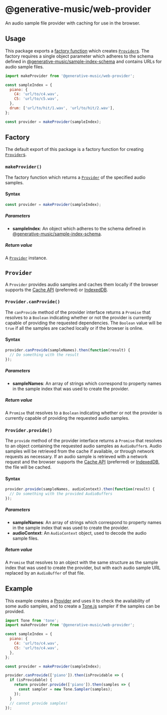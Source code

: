 # @generative-music/web-provider

An audio sample file provider with caching for use in the browser.

## Usage

This package exports a [factory function](#factory) which creates [`Provider`s](#provider). The factory requires a single object parameter which adheres to the schema defined in [@generative-music/sample-index-schema](https://github.com/generative-music/sample-index-schema) and contains URLs for audio sample files.

```javascript
import makeProvider from '@generative-music/web-provider';

const sampleIndex = {
  piano: {
    C4: 'url/to/c4.wav',
    C5: 'url/to/c5.wav',
  },
  drum: ['url/to/hit/1.wav', 'url/to/hit/2.wav'],
};

const provider = makeProvider(sampleIndex);
```

## Factory

The default export of this package is a factory function for creating [`Provider`s](#provider).

### `makeProvider()`

The factory function which returns a [`Provider`](#provider) of the specified audio samples.

#### Syntax

```javascript
const provider = makeProvider(sampleIndex);
```

##### Parameters

- **sampleIndex**: An object which adheres to the schema defined in [@generative-music/sample-index-schema](https://github.com/generative-music/sample-index-schema).

##### Return value

A [`Provider`](#provider) instance.

## `Provider`

A `Provider` provides audio samples and caches them locally if the browser supports the [Cache API](https://developer.mozilla.org/en-US/docs/Web/API/Cache) (preferred) or [IndexedDB](https://developer.mozilla.org/en-US/docs/Web/API/IndexedDB_API).

### `Provider.canProvide()`

The `canProvide` method of the provider interface returns a `Promise` that resolves to a `Boolean` indicating whether or not the provider is currently capable of providing the requested dependencies. The `Boolean` value will be `true` if all the samples are cached locally or if the browser is online.

#### Syntax

```javascript
provider.canProvide(sampleNames).then(function(result) {
  // Do something with the result
});
```

##### Parameters

- **sampleNames**: An array of strings which correspond to property names in the sample index that was used to create the provider.

##### Return value

A `Promise` that resolves to a `Boolean` indicating whether or not the provider is currently capable of providing the requested audio samples.

### `Provider.provide()`

The `provide` method of the provider interface returns a `Promise` that resolves to an object containing the requested audio samples as `AudioBuffer`s. Audio samples will be retrieved from the cache if available, or through network requests as necessary. If an audio sample is retrieved with a network request and the browser supports the [Cache API](https://developer.mozilla.org/en-US/docs/Web/API/Cache) (preferred) or [IndexedDB](https://developer.mozilla.org/en-US/docs/Web/API/IndexedDB_API), the file will be cached.

#### Syntax

```javascript
provider.provide(sampleNames, audioContext).then(function(result) {
  // Do something with the provided AudioBuffers
});
```

##### Parameters

- **sampleNames**: An array of strings which correspond to property names in the sample index that was used to create the provider.
- **audioContext**: An `AudioContext` object, used to decode the audio sample files.

##### Return value

A `Promise` that resolves to an object with the same structure as the sample index that was used to create the provider, but with each audio sample URL replaced by an `AudioBuffer` of that file.

## Example

This example creates a [Provider](#provider) and uses it to check the availability of some audio samples, and to create a [Tone.js](https://tonejs.github.io/) sampler if the samples can be provided.

```javascript
import Tone from 'tone';
import makeProvider from '@generative-music/web-provider';

const sampleIndex = {
  piano: {
    C4: 'url/to/c4.wav',
    C5: 'url/to/c4.wav',
  },
};

const provider = makeProvider(sampleIndex);

provider.canProvide(['piano']).then(isProvidable => {
  if (isProvidable) {
    return provider.provide(['piano']).then(samples => {
      const sampler = new Tone.Sampler(samples);
    });
  }
  // cannot provide samples!
});
```

